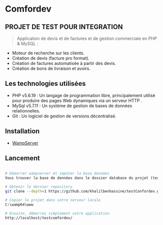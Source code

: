 # Comfordev

## PROJET DE TEST POUR INTEGRATION ##


> Application de devis et de factures et de gestion commerciale en PHP & MySQL :
- Moteur de recherche sur les clients.
- Création de devis (facture pro format).
- Création de factures automatisée à partir des devis.
- Création de bons de livraison et avoirs.

## Les technologies utilisées  ##


- PHP v5.6.19 : Un langage de programmation libre, principalement utilisé pour produire des pages Web dynamiques via un serveur HTTP .
- MySql v5.7.11 : Un système de gestion de bases de données relationnelles.
- Git : Un logiciel de gestion de versions décentralisé.

## Installation  ##


- [WampServer](http://www.wampserver.com/)


## Lancement ##


```bash

# Démarrer wampserver et impoter la base données      
Vous trouver la base de données dans le dossier database du projet (test1.sql)

# Obtenir le dernier repository
git clone --depth=1 https://github.com/khalilbenhassine/testConfordev.git

# Copier le projet dans votre serveur locale 
C:\wamp64\www

# Ensuite, démarrez simplement votre application
http://localhost/testcomfordev/
```






